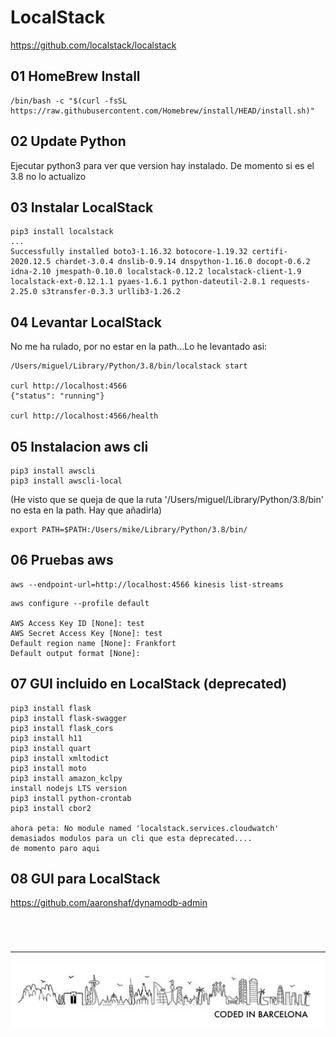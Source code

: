 # LocalStack

https://github.com/localstack/localstack


## 01 HomeBrew Install

```code
/bin/bash -c "$(curl -fsSL https://raw.githubusercontent.com/Homebrew/install/HEAD/install.sh)"
```

## 02 Update Python

Ejecutar python3 para ver que version hay instalado. De momento si es el 3.8 no lo actualizo  

## 03 Instalar LocalStack

```code
pip3 install localstack
...
Successfully installed boto3-1.16.32 botocore-1.19.32 certifi-2020.12.5 chardet-3.0.4 dnslib-0.9.14 dnspython-1.16.0 docopt-0.6.2 idna-2.10 jmespath-0.10.0 localstack-0.12.2 localstack-client-1.9 localstack-ext-0.12.1.1 pyaes-1.6.1 python-dateutil-2.8.1 requests-2.25.0 s3transfer-0.3.3 urllib3-1.26.2
```

## 04 Levantar LocalStack

No me ha rulado, por no estar en la path...Lo he levantado asi:  

```code
/Users/miguel/Library/Python/3.8/bin/localstack start

curl http://localhost:4566
{"status": "running"}

curl http://localhost:4566/health

```

## 05 Instalacion aws cli

```code
pip3 install awscli
pip3 install awscli-local
```

(He visto que se queja de que la ruta '/Users/miguel/Library/Python/3.8/bin' no esta en la path. Hay que añadirla)

```code
export PATH=$PATH:/Users/mike/Library/Python/3.8/bin/
```


## 06 Pruebas aws

```code
aws --endpoint-url=http://localhost:4566 kinesis list-streams
```

```code
aws configure --profile default

AWS Access Key ID [None]: test
AWS Secret Access Key [None]: test
Default region name [None]: Frankfort
Default output format [None]:
```



## 07 GUI incluido en LocalStack (deprecated)


```code
pip3 install flask
pip3 install flask-swagger
pip3 install flask_cors
pip3 install h11
pip3 install quart
pip3 install xmltodict
pip3 install moto
pip3 install amazon_kclpy
install nodejs LTS version
pip3 install python-crontab
pip3 install cbor2

ahora peta: No module named 'localstack.services.cloudwatch'
demasiados modulos para un cli que esta deprecated....
de momento paro aqui

```

## 08 GUI para LocalStack

https://github.com/aaronshaf/dynamodb-admin


```code
```

```code
```

```code
```

```code
```

---
<!-- Pit i Collons -->
![Coded In Barcelona](https://raw.githubusercontent.com/leguim-repo/leguim-repo/master/img/codedinbcn.png)
